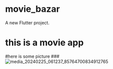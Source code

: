 # movie_bazar

A new Flutter project.

# this is a movie app
#here is some picture 
###![media_20240225_061237_85764700834912765](https://github.com/Masumraj1/movie_bazar/assets/141552007/26e0eb21-a6eb-4587-8b79-58f4bd35eb59)

